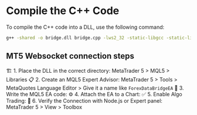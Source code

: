 # Compile the C++ Code

To compile the C++ code into a DLL, use the following command:

```bash
g++ -shared -o bridge.dll bridge.cpp -lws2_32 -static-libgcc -static-libstdc++
```

## MT5 Websocket connection steps

🏗️ 1. Place the DLL in the correct directory: MetaTrader 5 > MQL5 > Libraries
📋 2. Create an MQL5 Expert Advisor: MetaTrader 5 > Tools > MetaQuotes Language Editor > Give it a name like `ForexDataBridgeEA`
📌 3. Write the MQL5 EA code:
⚙️ 4. Attach the EA to a Chart:
✅ 5. Enable Algo Trading:
📡 6. Verify the Connection with Node.js or Expert panel: MetaTrader 5 > View > Toolbox